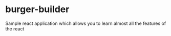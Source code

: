 # burger-builder
Sample react application which allows you to learn almost all the features of the react
